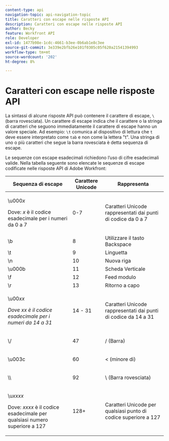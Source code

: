 ```yaml
---
content-type: api
navigation-topic: api-navigation-topic
title: Caratteri con escape nelle risposte API
description: Caratteri con escape nelle risposte API
author: Becky
feature: Workfront API
role: Developer
exl-id: 1477b98e-1cdc-4661-b3ee-0b6ab1e8c3ee
source-git-commit: 3e339e2bfb26e101f0305c05f620a21541394993
workflow-type: tm+mt
source-wordcount: '202'
ht-degree: 8%

---
```


# Caratteri con escape nelle risposte API

La sintassi di alcune risposte API può contenere il carattere di escape, `\` (barra rovesciata). Un carattere di escape indica che il carattere o la stringa di caratteri che seguono immediatamente il carattere di escape hanno un valore speciale. Ad esempio: `\t` comunica al dispositivo di lettura che `t` deve essere interpretato come `tab` e non come la lettera &quot;t&quot;. Una stringa di uno o più caratteri che segue la barra rovesciata è detta sequenza di escape.

Le sequenze con escape esadecimali richiedono l’uso di cifre esadecimali valide. Nella tabella seguente sono elencate le sequenze di escape codificate nelle risposte API di Adobe Workfront:

<table style="table-layout:auto"> 
 <col> 
 <col> 
 <col> 
 <thead> 
  <tr> 
   <th><strong>Sequenza di escape</strong> </th> 
   <th><strong>Carattere Unicode</strong> </th> 
   <th><strong>Rappresenta</strong> </th> 
  </tr> 
 </thead> 
 <tbody> 
  <tr> 
   <td> <p>\u000<em>x</em></p> <p>Dove: <em>x</em> è il codice esadecimale per i numeri da 0 a 7</p> </td> 
   <td>0-7</td> 
   <td>Caratteri Unicode rappresentati dai punti di codice da 0 a 7</td> 
  </tr> 
  <tr> 
   <td>\b</td> 
   <td>8</td> 
   <td>Utilizzare il tasto Backspace</td> 
  </tr> 
  <tr> 
   <td>\t</td> 
   <td>9</td> 
   <td>Linguetta</td> 
  </tr> 
  <tr> 
   <td>\n</td> 
   <td>10</td> 
   <td>Nuova riga</td> 
  </tr> 
  <tr> 
   <td>\u000b</td> 
   <td>11</td> 
   <td>Scheda Verticale</td> 
  </tr> 
  <tr> 
   <td>\f</td> 
   <td>12</td> 
   <td>Feed modulo</td> 
  </tr> 
  <tr> 
   <td>\r</td> 
   <td>13</td> 
   <td>Ritorno a capo</td> 
  </tr> 
  <tr> 
   <td> <p>\u00<em>xx</em></p> <p><em>Dove xx è il codice esadecimale per i numeri da 14 a 31</em> </p> </td> 
   <td>14 - 31</td> 
   <td>Caratteri Unicode rappresentati dai punti di codice da 14 a 31</td> 
  </tr> 
  <tr> 
   <td> <p>\/</p> </td> 
   <td>47</td> 
   <td>/ (Barra)</td> 
  </tr> 
  <tr> 
   <td> <p>\u003c</p> </td> 
   <td>60</td> 
   <td>&lt; (minore di)</td> 
  </tr> 
  <tr> 
   <td> <p>\\</p> </td> 
   <td>92</td> 
   <td>\ (Barra rovesciata)</td> 
  </tr> 
  <tr> 
   <td> <p>\u<em>xxxx</em></p> <p>Dove: <em>xxxx</em> è il codice esadecimale per qualsiasi numero superiore a 127</p> </td> 
   <td>128+</td> 
   <td>Caratteri Unicode per qualsiasi punto di codice superiore a 127</td> 
  </tr> 
 </tbody> 
</table>

